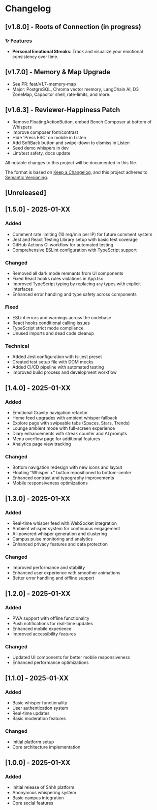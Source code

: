 # Changelog

## [v1.8.0] - Roots of Connection (in progress)
### ✨ Features
- **Personal Emotional Streaks**: Track and visualize your emotional consistency over time.

## [v1.7.0] - Memory & Map Upgrade
- See PR: feat/v1.7-memory-map
- Major: PostgreSQL, Chroma vector memory, LangChain AI, D3 ZoneMap, Capacitor shell, rate-limits, and more.

## [v1.6.3] - Reviewer-Happiness Patch
- Remove FloatingActionButton, embed Bench Composer at bottom of Whispers
- Improve composer font/contrast
- Hide 'Press ESC' on mobile in Listen
- Add SoftBack button and swipe-down to dismiss in Listen
- Seed demo whispers in dev
- Lint/test safety, docs update

All notable changes to this project will be documented in this file.

The format is based on [Keep a Changelog](https://keepachangelog.com/en/1.0.0/),
and this project adheres to [Semantic Versioning](https://semver.org/spec/v2.0.0.html).

## [Unreleased]

## [1.5.0] - 2025-01-XX

### Added
- Comment rate limiting (10 req/min per IP) for future comment system
- Jest and React Testing Library setup with basic test coverage
- GitHub Actions CI workflow for automated testing
- Comprehensive ESLint configuration with TypeScript support

### Changed
- Removed all dark mode remnants from UI components
- Fixed React hooks rules violations in App.tsx
- Improved TypeScript typing by replacing `any` types with explicit interfaces
- Enhanced error handling and type safety across components

### Fixed
- ESLint errors and warnings across the codebase
- React hooks conditional calling issues
- TypeScript strict mode compliance
- Unused imports and dead code cleanup

### Technical
- Added Jest configuration with ts-jest preset
- Created test setup file with DOM mocks
- Added CI/CD pipeline with automated testing
- Improved build process and development workflow

## [1.4.0] - 2025-01-XX

### Added
- Emotional Gravity navigation refactor
- Home feed upgrades with ambient whisper fallback
- Explore page with swipeable tabs (Spaces, Stars, Trends)
- Lounge ambient mode with full-screen experience
- Diary enhancements with streak counter and AI prompts
- Menu overflow page for additional features
- Analytics page view tracking

### Changed
- Bottom navigation redesign with new icons and layout
- Floating "Whisper +" button repositioned to bottom-center
- Enhanced contrast and typography improvements
- Mobile responsiveness optimizations

## [1.3.0] - 2025-01-XX

### Added
- Real-time whisper feed with WebSocket integration
- Ambient whisper system for continuous engagement
- AI-powered whisper generation and clustering
- Campus pulse monitoring and analytics
- Enhanced privacy features and data protection

### Changed
- Improved performance and stability
- Enhanced user experience with smoother animations
- Better error handling and offline support

## [1.2.0] - 2025-01-XX

### Added
- PWA support with offline functionality
- Push notifications for real-time updates
- Enhanced mobile experience
- Improved accessibility features

### Changed
- Updated UI components for better mobile responsiveness
- Enhanced performance optimizations

## [1.1.0] - 2025-01-XX

### Added
- Basic whisper functionality
- User authentication system
- Real-time updates
- Basic moderation features

### Changed
- Initial platform setup
- Core architecture implementation

## [1.0.0] - 2025-01-XX

### Added
- Initial release of Shhh platform
- Anonymous whispering system
- Basic campus integration
- Core social features 